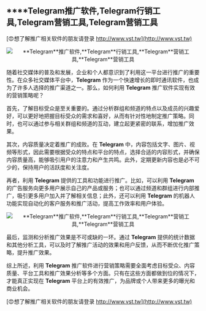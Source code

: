 ## ****Telegram**推广软件,**Telegram**行销工具,**Telegram**营销工具,**Telegram**营销工具**

[😍想了解推广相关软件的朋友请登录 http://www.vst.tw](http://www.vst.tw)

 <center><img src="https://vst.tw/MP4/tuiguang/png/0.png" alt="**Telegram**推广软件,**Telegram**行销工具,**Telegram**营销工具,**Telegram**营销工具"></center>

随着社交媒体的普及和发展，企业和个人都意识到了利用这一平台进行推广的重要性。在众多社交媒体平台中，**Telegram** 作为一个快速增长的即时通讯软件，也成为了许多人选择的推广渠道之一。那么，如何利用 **Telegram** 推广软件实现有效的营销策略呢？

首先，了解目标受众是至关重要的。通过分析群组和频道的特点以及成员的兴趣爱好，可以更好地把握目标受众的需求和喜好，从而有针对性地制定推广策略。同时，也可以通过参与相关群组和频道的互动，建立起更紧密的联系，增加推广效果。

其次，内容质量决定着推广的成败。在 **Telegram** 中，内容包括文字、图片、视频等形式，因此需要根据受众的特点和平台的特点，选择合适的内容形式，并确保内容质量高，能够吸引用户的注意力和产生共鸣。此外，定期更新内容也是必不可少的，保持用户的活跃度和关注度。

再者，利用 **Telegram** 提供的工具和功能进行推广。比如，可以利用 **Telegram** 的广告服务向更多用户展示自己的产品或服务；也可以通过频道和群组进行内部推广，吸引更多用户加入并了解相关信息；此外，还可以利用 **Telegram** 的机器人功能实现自动化的客户服务和推广活动，提高工作效率和用户体验。

 <center><img src="https://vst.tw/MP4/tuiguang/png/7.png" alt="**Telegram**推广软件,**Telegram**行销工具,**Telegram**营销工具,**Telegram**营销工具"></center>

最后，监测和分析推广效果是不可或缺的一环。通过 **Telegram** 提供的统计数据和其他分析工具，可以及时了解推广活动的效果和用户反馈，从而不断优化推广策略，提升推广效果。

综上所述，利用 **Telegram** 推广软件进行营销策略需要全面考虑目标受众、内容质量、平台工具和推广效果分析等多个方面。只有在这些方面都做到位的情况下，才能真正实现在 **Telegram** 平台上的有效推广，为品牌或个人带来更多的曝光和商业机会。

[😍想了解推广相关软件的朋友请登录 http://www.vst.tw](http://www.vst.tw)



